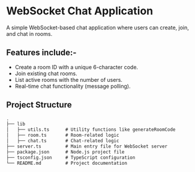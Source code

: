 # WebSocket Chat Application

A simple WebSocket-based chat application where users can create, join, and chat in rooms.

## Features include:-

- Create a room ID with a unique 6-character code.
- Join existing chat rooms.
- List active rooms with the number of users.
- Real-time chat functionality (message polling).

## Project Structure

``` markdown
.
├── lib
│   ├── utils.ts      # Utility functions like generateRoomCode
│   ├── room.ts       # Room-related logic
│   ├── chat.ts       # Chat-related logic
├── server.ts         # Main entry file for WebSocket server
├── package.json      # Node.js project file
├── tsconfig.json     # TypeScript configuration
└── README.md         # Project documentation
```